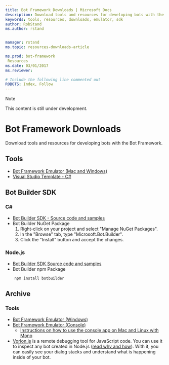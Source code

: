 ```yaml
---
title: Bot Framework Downloads | Microsoft Docs
description: Download tools and resources for developing bots with the Bot Framework.
keywords: tools, resources, downloads, emulator, sdk
author: RobStand
ms.author: rstand


manager: rstand
ms.topic: resources-downloads-article

ms.prod: bot-framework
 Resources
ms.date: 03/01/2017
ms.reviewer:

# Include the following line commented out
ROBOTS: Index, Follow
---
```

> [!NOTE]
> This content is still under development.
# Bot Framework Downloads
Download tools and resources for developing bots with the Bot Framework.

## Tools
* [Bot Framework Emulator (Mac and Windows)](https://emulator.botframework.com/)
* [Visual Studio Template - C#](http://aka.ms/bf-bc-vstemplate)

## Bot Builder SDK

### C# #

* [Bot Builder SDK - Source code and samples](https://github.com/Microsoft/BotBuilder/tree/master/CSharp)
* Bot Builder NuGet Package
    1. Right-click on your project and select "Manage NuGet Packages".
    2. In the "Browse" tab, type "Microsoft.Bot.Builder".
    3. Click the "Install" button and accept the changes.

### Node.js

* [Bot Builder SDK Source code and samples](https://github.com/Microsoft/BotBuilder/tree/master/Node)
* Bot Builder npm Package

```
    npm install botbuilder
```

## Archive

### Tools

* [Bot Framework Emulator (Windows)](https://download.botframework.com/bf-v3/tools/emulator/publish.htm)
* [Bot Framework Emulator (Console)](https://aka.ms/bfemulator)  
    * [Instructions on how to use the console app on Mac and Linux with Mono](/en-us/tools/bot-framework-emulator/#mac-and-linux-support-using-command-line-emulator)
* [Vorlon.js](http://vorlonjs.io) is a remote debugging tool for JavaScript code. You can use it to inspect any bot created in Node.js ([read why and how](http://aka.ms/botinspector)). With it, you can easily see your dialog stacks and understand what is happening inside of your bot.

